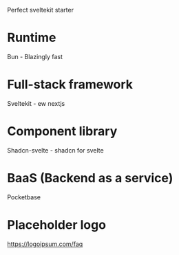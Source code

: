 Perfect sveltekit starter

# Runtime
Bun - Blazingly fast

# Full-stack framework
Sveltekit - ew nextjs

# Component library
Shadcn-svelte - shadcn for svelte

# BaaS (Backend as a service)
Pocketbase

# Placeholder logo
https://logoipsum.com/faq